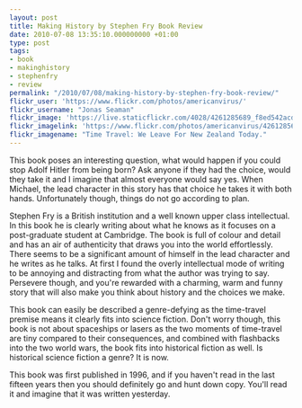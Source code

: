 ```yaml
---
layout: post
title: Making History by Stephen Fry Book Review
date: 2010-07-08 13:35:10.000000000 +01:00
type: post
tags:
- book
- makinghistory
- stephenfry
- review
permalink: "/2010/07/08/making-history-by-stephen-fry-book-review/"
flickr_user: 'https://www.flickr.com/photos/americanvirus/'
flickr_username: "Jonas Seaman"
flickr_image: 'https://live.staticflickr.com/4028/4261285689_f8ed542acd_w.jpg'
flickr_imagelink: 'https://www.flickr.com/photos/americanvirus/4261285689/'
flickr_imagename: "Time Travel: We Leave For New Zealand Today."
---
```

This book poses an interesting question, what would happen if you could stop Adolf Hitler from being born?
Ask anyone if they had the choice, would they take it and I imagine that almost everyone would say yes. When
Michael, the lead character in this story has that choice he takes it with both hands. Unfortunately though,
things do not go according to plan.

Stephen Fry is a British institution and a well known upper class intellectual. In this book he is clearly
writing about what he knows as it focuses on a post-graduate student at Cambridge. The book is full of colour
and detail and has an air of authenticity that draws you into the world effortlessly. There seems to be a
significant amount of himself in the lead character and he writes as he talks. At first I found the overly
intellectual mode of writing to be annoying and distracting from what the author was trying to say. Persevere
though, and you're rewarded with a charming, warm and funny story that will also make you think about history
and the choices we make.

This book can easily be described a genre-defying as the time-travel premise means it clearly fits into
science fiction. Don't worry though, this book is not about spaceships or lasers as the two moments of
time-travel are tiny compared to their consequences, and combined with flashbacks into the two world wars,
the book fits into historical fiction as well. Is historical science fiction a genre? It is now.

This book was first published in 1996, and if you haven't read in the last fifteen years then you should
definitely go and hunt down copy. You'll read it and imagine that it was written yesterday.
